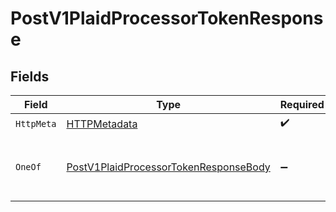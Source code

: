 # PostV1PlaidProcessorTokenResponse


## Fields

| Field                                                                                                   | Type                                                                                                    | Required                                                                                                | Description                                                                                             |
| ------------------------------------------------------------------------------------------------------- | ------------------------------------------------------------------------------------------------------- | ------------------------------------------------------------------------------------------------------- | ------------------------------------------------------------------------------------------------------- |
| `HttpMeta`                                                                                              | [HTTPMetadata](../../Models/Components/HTTPMetadata.md)                                                 | :heavy_check_mark:                                                                                      | N/A                                                                                                     |
| `OneOf`                                                                                                 | [PostV1PlaidProcessorTokenResponseBody](../../Models/Requests/PostV1PlaidProcessorTokenResponseBody.md) | :heavy_minus_sign:                                                                                      | A JSON object containing bank information                                                               |